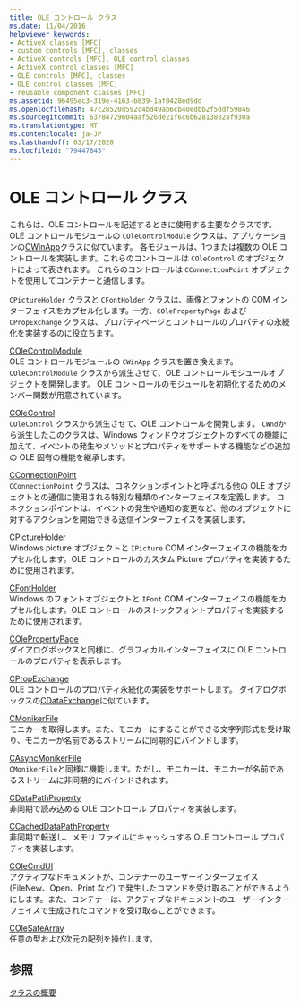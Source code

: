 ```yaml
---
title: OLE コントロール クラス
ms.date: 11/04/2016
helpviewer_keywords:
- ActiveX classes [MFC]
- custom controls [MFC], classes
- ActiveX controls [MFC], OLE control classes
- ActiveX control classes [MFC]
- OLE controls [MFC], classes
- OLE control classes [MFC]
- reusable component classes [MFC]
ms.assetid: 96495ec3-319e-4163-b839-1af0428ed9dd
ms.openlocfilehash: 47c28520d592c4bd49ab6cb40edbb2f5ddf59846
ms.sourcegitcommit: 63784729604aaf526de21f6c6b62813882af930a
ms.translationtype: MT
ms.contentlocale: ja-JP
ms.lasthandoff: 03/17/2020
ms.locfileid: "79447645"
---
```

# <a name="ole-control-classes"></a>OLE コントロール クラス

これらは、OLE コントロールを記述するときに使用する主要なクラスです。 OLE コントロールモジュールの `COleControlModule` クラスは、アプリケーションの[CWinApp](../mfc/reference/cwinapp-class.md)クラスに似ています。 各モジュールは、1つまたは複数の OLE コントロールを実装します。これらのコントロールは `COleControl` のオブジェクトによって表されます。 これらのコントロールは `CConnectionPoint` オブジェクトを使用してコンテナーと通信します。

`CPictureHolder` クラスと `CFontHolder` クラスは、画像とフォントの COM インターフェイスをカプセル化します。一方、`COlePropertyPage` および `CPropExchange` クラスは、プロパティページとコントロールのプロパティの永続化を実装するのに役立ちます。

[COleControlModule](../mfc/reference/colecontrolmodule-class.md)<br/>
OLE コントロールモジュールの `CWinApp` クラスを置き換えます。 `COleControlModule` クラスから派生させて、OLE コントロールモジュールオブジェクトを開発します。 OLE コントロールのモジュールを初期化するためのメンバー関数が用意されています。

[COleControl](../mfc/reference/colecontrol-class.md)<br/>
`COleControl` クラスから派生させて、OLE コントロールを開発します。 `CWnd`から派生したこのクラスは、Windows ウィンドウオブジェクトのすべての機能に加えて、イベントの発生やメソッドとプロパティをサポートする機能などの追加の OLE 固有の機能を継承します。

[CConnectionPoint](../mfc/reference/cconnectionpoint-class.md)<br/>
`CConnectionPoint` クラスは、コネクションポイントと呼ばれる他の OLE オブジェクトとの通信に使用される特別な種類のインターフェイスを定義します。 コネクションポイントは、イベントの発生や通知の変更など、他のオブジェクトに対するアクションを開始できる送信インターフェイスを実装します。

[CPictureHolder](../mfc/reference/cpictureholder-class.md)<br/>
Windows picture オブジェクトと `IPicture` COM インターフェイスの機能をカプセル化します。OLE コントロールのカスタム Picture プロパティを実装するために使用されます。

[CFontHolder](../mfc/reference/cfontholder-class.md)<br/>
Windows のフォントオブジェクトと `IFont` COM インターフェイスの機能をカプセル化します。OLE コントロールのストックフォントプロパティを実装するために使用されます。

[COlePropertyPage](../mfc/reference/colepropertypage-class.md)<br/>
ダイアログボックスと同様に、グラフィカルインターフェイスに OLE コントロールのプロパティを表示します。

[CPropExchange](../mfc/reference/cpropexchange-class.md)<br/>
OLE コントロールのプロパティ永続化の実装をサポートします。 ダイアログボックスの[CDataExchange](../mfc/reference/cdataexchange-class.md)に似ています。

[CMonikerFile](../mfc/reference/cmonikerfile-class.md)<br/>
モニカーを取得します。また、モニカーにすることができる文字列形式を受け取り、モニカーが名前であるストリームに同期的にバインドします。

[CAsyncMonikerFile](../mfc/reference/casyncmonikerfile-class.md)<br/>
`CMonikerFile`と同様に機能します。ただし、モニカーは、モニカーが名前であるストリームに非同期的にバインドされます。

[CDataPathProperty](../mfc/reference/cdatapathproperty-class.md)<br/>
非同期で読み込める OLE コントロール プロパティを実装します。

[CCachedDataPathProperty](../mfc/reference/ccacheddatapathproperty-class.md)<br/>
非同期で転送し、メモリ ファイルにキャッシュする OLE コントロール プロパティを実装します。

[COleCmdUI](../mfc/reference/colecmdui-class.md)<br/>
アクティブなドキュメントが、コンテナーのユーザーインターフェイス (FileNew、Open、Print など) で発生したコマンドを受け取ることができるようにします。また、コンテナーは、アクティブなドキュメントのユーザーインターフェイスで生成されたコマンドを受け取ることができます。

[COleSafeArray](../mfc/reference/colesafearray-class.md)<br/>
任意の型および次元の配列を操作します。

## <a name="see-also"></a>参照

[クラスの概要](../mfc/class-library-overview.md)
